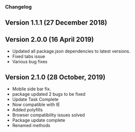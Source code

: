 ### Changelog

## Version 1.1.1 (27 December 2018)


## Version 2.0.0 (16 April 2019)
 - Updated all package.json dependencies to latest versions.
 - Fixed tabs issue
 - Various bug fixes

## Version 2.1.0 (28 October, 2019)
 - Mobile side bar fix.
 - package updated 2 bugs to be fixed
 - Update Task Complete
 - Now compatible with IE
 - Added polyfills
 - Browser compatibility issues solved
 - Package update complete
 - Renamed methods
